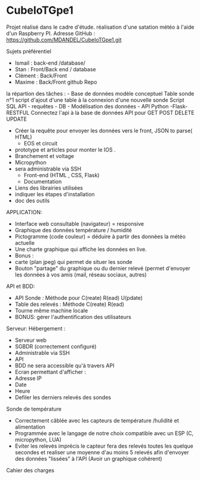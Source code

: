 # CubeIoTGpe1
Projet réalisé dans le cadre d'étude. réalisation d'une satation météo à l'aide d'un Raspberry PI.
Adresse GitHub : https://github.com/MDANDEL/CubeIoTGpe1.git


Sujets préférentiel
- Ismail : back-end /database/
- Stan : Front/Back end / database
- Clément :  Back/Front
- Maxime : Back/Front
github Repo

la répartion des tâches :
    - Base de  données
modèle conceptuel
Table sonde n°1
script d'ajout d'une table à la connexion d'une nouvelle sonde
 Script SQL  API - requêtes - DB
    - Modélisation des données
    - API Python -Flask-RESTFUL
 Connectez l'api à la base de données
 API  pour  GET POST DELETE UPDATE 
*  Créer la requête pour envoyer les données vers le front, JSON to parse( HTML)
   -  EOS et circuit 
 * prototype et articles pour monter le IOS .
* Branchement et voltage 
* Micropython 
* sera administrable via SSH
    - Front-end (HTML , CSS, Flask)
    - Documentation
* Liens des librairies utilisées
* indiquer les étapes d'installation
* doc des outils 


APPLICATION:

- Interface web consultable (navigateur) = responsive
- Graphique des données température / humidité
- Pictogramme (code couleur) = déduire à partir des données la météo actuelle
- Une charte graphique qui affiche les données en live.
- Bonus : 
- carte (plan jpeg) qui permet de situer les sonde 
- Bouton "partage" du graphique ou du dernier relevé (permet d'envoyer les données à vos amis (mail, réseau sociaux, autres)

API et BDD:
- API Sonde : Méthode pour C(reate) R(ead) U(pdate)
- Table des relevés : Méthode C(reate) R(ead)
- Tourne même machine locale
- BONUS: gérer l'authentification des utilisateurs

Serveur:
Hébergement : 
- Serveur web
- SGBDR (correctement configuré)
- Administrable via SSH
- API
- BDD ne sera accessible qu'à travers API
- Ecran permettant d'afficher :
- Adresse IP
- Date
- Heure
- Defiler les derniers relevés des sondes

Sonde de température
- Correctement câblée avec les capteurs de température /hulidité et alimentation
- Programmée avec le langage de notre choix compatible avec un ESP (C, micropython, LUA)
- Eviter les relevés imprécis le capteur fera des relevés toutes les quelque secondes et realiser une moyenne d'au moins 5 relevés afin d'envoyer des données "lissées" à l'API (Avoir un graphique cohérent)

Cahier des charges



